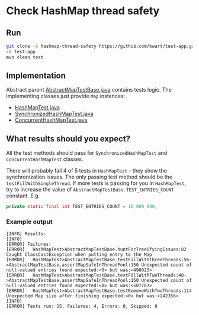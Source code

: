 # Check HashMap thread safety

## Run

```bash
git clone -b hashmap-thread-safety https://github.com/kwart/test-app.git
cd test-app
mvn clean test
```

## Implementation

Abstract parent [AbstractMapTestBase.java](src/test/java/cz/cacek/test/AbstractMapTestBase.java) contains tests logic. The implementing classes just provide `Map` instances:
* [HashMapTest.java](src/test/java/cz/cacek/test/HashMapTest.java)
* [SynchronizedHashMapTest.java](src/test/java/cz/cacek/test/SynchronizedHashMapTest.java)
* [ConcurrentHashMapTest.java](src/test/java/cz/cacek/test/ConcurrentHashMapTest.java)

## What results should you expect?

All the test methods should pass for `SynchronizedHashMapTest` and `ConcurrentHashMapTest` classes.

There will probably fail 4 of 5 tests in `HashMapTest` - they show the synchronization issues.
The only passing test method should be the `testFillWithSingleThread`.
If more tests is passing for you in `HashMapTest`, try to increase the value of `AbstractMapTestBase.TEST_ENTRIES_COUNT` constant. E.g.

```java
private static final int TEST_ENTRIES_COUNT = 10_000_000;
```

### Example output

```
[INFO] Results:
[INFO] 
[ERROR] Failures: 
[ERROR]   HashMapTest>AbstractMapTestBase.huntForTreeifyingIssues:82 Caught ClassCastException when putting entry to the Map
[ERROR]   HashMapTest>AbstractMapTestBase.testFillWithThreeThreads:56->AbstractMapTestBase.assertMapSafeInThreadPool:150 Unexpected count of null-valued entries found expected:<0> but was:<498025>
[ERROR]   HashMapTest>AbstractMapTestBase.testFillWithTwoThreads:48->AbstractMapTestBase.assertMapSafeInThreadPool:150 Unexpected count of null-valued entries found expected:<0> but was:<507767>
[ERROR]   HashMapTest>AbstractMapTestBase.testRemoveWithTwoThreads:114 Unexpected Map size after finishing expected:<0> but was:<242356>
[INFO] 
[ERROR] Tests run: 15, Failures: 4, Errors: 0, Skipped: 0
```
